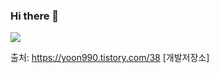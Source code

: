### Hi there 👋

 <img src="https://img.shields.io/badge/TypeScript-3178C6?style=flat&logo=TypeScript&logoColor=white"/>

출처: https://yoon990.tistory.com/38 [개발저장소]
<!--
**hobinyoo/hobinyoo** is a ✨ _special_ ✨ repository because its `README.md` (this file) appears on your GitHub profile.

Here are some ideas to get you started:

- 🔭 I’m currently working on ...
- 🌱 I’m currently learning ...
- 👯 I’m looking to collaborate on ...
- 🤔 I’m looking for help with ...
- 💬 Ask me about ...
- 📫 How to reach me: ...
- 😄 Pronouns: ...
- ⚡ Fun fact: ...
-->
